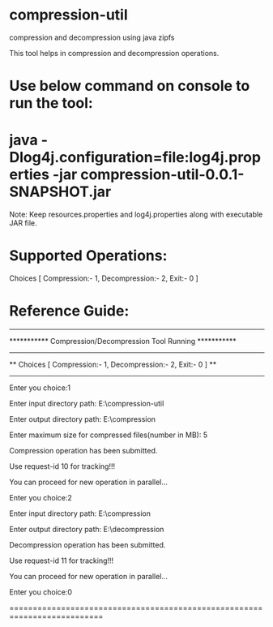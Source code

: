 # compression-util
compression and decompression using java zipfs

This tool helps in compression and decompression operations.

Use below command on console to run the tool:
==========================================================================
java -Dlog4j.configuration=file:log4j.properties -jar compression-util-0.0.1-SNAPSHOT.jar
==========================================================================
Note: Keep resources.properties and log4j.properties along with executable JAR file.

Supported Operations:
==========================================================================
Choices [ Compression:- 1, Decompression:- 2, Exit:- 0 ] 

Reference Guide:
==========================================================================
**************************************************************
*********** Compression/Decompression Tool Running ***********
**************************************************************
** Choices [ Compression:- 1, Decompression:- 2, Exit:- 0 ] **
**************************************************************
Enter you choice:1

Enter input directory path: E:\compression-util

Enter output directory path: E:\compression

Enter maximum size for compressed files(number in MB): 5

Compression operation has been submitted.

Use request-id 10 for tracking!!!

You can proceed for new operation in parallel...

Enter you choice:2

Enter input directory path: E:\compression

Enter output directory path: E:\decompression

Decompression operation has been submitted.

Use request-id 11 for tracking!!!

You can proceed for new operation in parallel...

Enter you choice:0

==========================================================================
